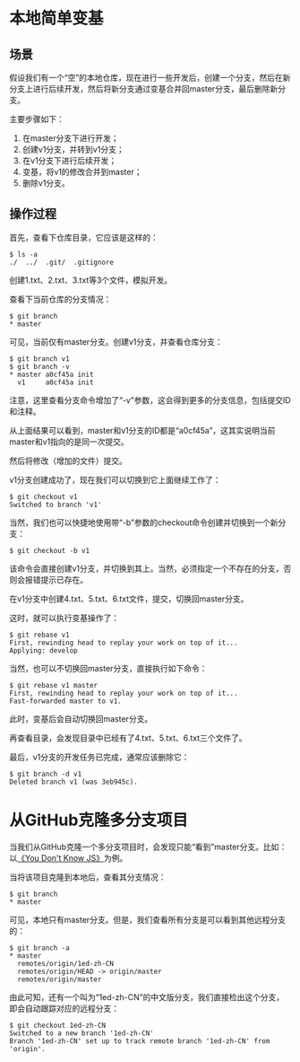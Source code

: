 # 本地简单变基

## 场景

假设我们有一个“空”的本地仓库，现在进行一些开发后，创建一个分支，然后在新分支上进行后续开发，然后将新分支通过变基合并回master分支，最后删除新分支。

主要步骤如下：

1. 在master分支下进行开发；
2. 创建v1分支，并转到v1分支；
3. 在v1分支下进行后续开发；
4. 变基，将v1的修改合并到master；
5. 删除v1分支。

## 操作过程

首先，查看下仓库目录，它应该是这样的：

```
$ ls -a
./  ../  .git/  .gitignore
```

创建1.txt、2.txt、3.txt等3个文件，模拟开发。

查看下当前仓库的分支情况：

```
$ git branch
* master
```

可见，当前仅有master分支。创建v1分支，并查看仓库分支：

```
$ git branch v1
$ git branch -v
* master a0cf45a init
  v1     a0cf45a init
```

注意，这里查看分支命令增加了“-v”参数，这会得到更多的分支信息，包括提交ID和注释。

从上面结果可以看到，master和v1分支的ID都是“a0cf45a”，这其实说明当前master和v1指向的是同一次提交。

然后将修改（增加的文件）提交。

v1分支创建成功了，现在我们可以切换到它上面继续工作了：

```
$ git checkout v1
Switched to branch 'v1'
```

当然，我们也可以快捷地使用带“-b”参数的checkout命令创建并切换到一个新分支：

```
$ git checkout -b v1
```

该命令会直接创建v1分支，并切换到其上。当然，必须指定一个不存在的分支，否则会报错提示已存在。

在v1分支中创建4.txt、5.txt、6.txt文件，提交，切换回master分支。

这时，就可以执行变基操作了：

```
$ git rebase v1
First, rewinding head to replay your work on top of it...
Applying: develop
```

当然，也可以不切换回master分支，直接执行如下命令：

```
$ git rebase v1 master
First, rewinding head to replay your work on top of it...
Fast-forwarded master to v1.
```

此时，变基后会自动切换回master分支。

再查看目录，会发现目录中已经有了4.txt、5.txt、6.txt三个文件了。

最后，v1分支的开发任务已完成，通常应该删除它：

```
$ git branch -d v1
Deleted branch v1 (was 3eb945c).
```

# 从GitHub克隆多分支项目

当我们从GitHub克隆一个多分支项目时，会发现只能“看到”master分支。比如：以[《You Don't Know JS》](https://github.com/getify/You-Dont-Know-JS/)为例。

当将该项目克隆到本地后，查看其分支情况：

```git
$ git branch
* master
```

可见，本地只有master分支。但是，我们查看所有分支是可以看到其他远程分支的：

```git
$ git branch -a
* master
  remotes/origin/1ed-zh-CN
  remotes/origin/HEAD -> origin/master
  remotes/origin/master
```

由此可知，还有一个叫为“1ed-zh-CN”的中文版分支，我们直接检出这个分支，即会自动跟踪对应的远程分支：

```git
$ git checkout 1ed-zh-CN
Switched to a new branch '1ed-zh-CN'
Branch '1ed-zh-CN' set up to track remote branch '1ed-zh-CN' from 'origin'.
```


